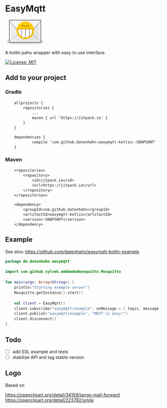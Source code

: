 # EasyMqtt

![EasyMqtt Logo](./doc/easy-mqtt-logo.png)

A kotlin paho wrapper with easy to use interface.

[![License: MIT](https://img.shields.io/badge/License-MIT-yellow.svg)](https://opensource.org/licenses/MIT)


## Add to your project

### Gradle

```
	allprojects {
		repositories {
			...
			maven { url 'https://jitpack.io' }
		}
	}
```

```
	dependencies {
   	        compile 'com.github.datenhahn:easymqtt-kotlin:-SNAPSHOT'
   	}

```

### Maven

```
	<repositories>
		<repository>
		    <id>jitpack.io</id>
		    <url>https://jitpack.io</url>
		</repository>
	</repositories>
```

```
	<dependency>
	    <groupId>com.github.datenhahn</groupId>
	    <artifactId>easymqtt-kotlin</artifactId>
	    <version>-SNAPSHOT</version>
	</dependency>
```

## Example

See also: https://github.com/datenhahn/easymqtt-kotlin-example

```kotlin
package de.datenhahn.easymqtt

import com.github.sylvek.embbededmosquitto.Mosquitto

fun main(args: Array<String>) {
    println("Starting example server")
    Mosquitto.getInstance().start()

    val client = EasyMqtt()
    client.subscribe("easymqtt/example", onMessage = { topic, message -> println(topic + " | " + message) })
    client.publish("easymqtt/example", "MQTT is easy!")
    client.disconnect()
}
```

## Todo

- [ ] add SSL example and tests 
- [ ] stabilize API and tag stable version

## Logo

Based on

https://openclipart.org/detail/34159/tango-mail-forward
https://openclipart.org/detail/223782/smile
